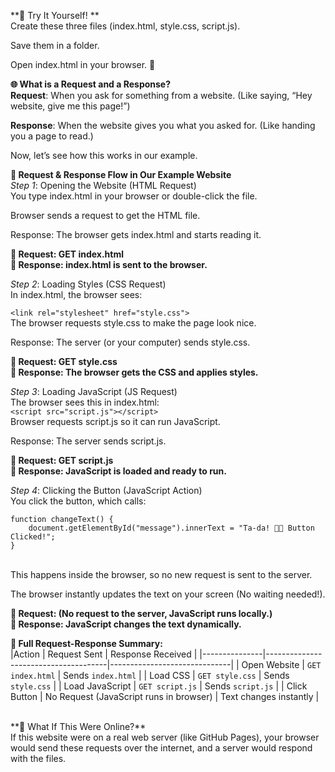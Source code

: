 
**🎯 Try It Yourself! **<br>
Create these three files (index.html, style.css, script.js).<br>

Save them in a folder.<br>

Open index.html in your browser. 🎉<br>

**🌐 What is a Request and a Response?**<br>
**Request**: When you ask for something from a website. (Like saying, “Hey website, give me this page!”) <br>

**Response**: When the website gives you what you asked for. (Like handing you a page to read.)<br>

Now, let’s see how this works in our example.<br>

**🚀 Request & Response Flow in Our Example Website**<br>
*Step 1*: Opening the Website (HTML Request)<br>
You type index.html in your browser or double-click the file.<br>

Browser sends a request to get the HTML file.<br>

Response: The browser gets index.html and starts reading it.<br>

**🔹 Request: GET index.html**<br>
**🔹 Response: index.html is sent to the browser.**<br>

*Step 2*: Loading Styles (CSS Request)<br>
In index.html, the browser sees:<br>

`<link rel="stylesheet" href="style.css">` <br>
The browser requests style.css to make the page look nice.<br>

Response: The server (or your computer) sends style.css.<br>

**🔹 Request: GET style.css**<br>
**🔹 Response: The browser gets the CSS and applies styles.**<br>

*Step 3*: Loading JavaScript (JS Request)<br>
The browser sees this in index.html:<br>
`<script src="script.js"></script>`<br>
Browser requests script.js so it can run JavaScript.<br>

Response: The server sends script.js.<br>

**🔹 Request: GET script.js**<br>
**🔹 Response: JavaScript is loaded and ready to run.**<br>

*Step 4*: Clicking the Button (JavaScript Action)<br>
You click the button, which calls:<br>

    function changeText() {
        document.getElementById("message").innerText = "Ta-da! 🎩✨ Button Clicked!";
    }
<br>
This happens inside the browser, so no new request is sent to the server.<br>

The browser instantly updates the text on your screen (No waiting needed!).<br>

**🔹 Request: (No request to the server, JavaScript runs locally.)**<br>
**🔹 Response: JavaScript changes the text dynamically.**<br>

**🚀 Full Request-Response Summary:**<br>
|Action         | Request Sent                         | Response Received            |
|---------------|--------------------------------------|------------------------------|
| Open Website  | `GET index.html`                     | Sends `index.html`           |
| Load CSS      | `GET style.css`                      | Sends `style.css`            |
| Load JavaScript | `GET script.js`                    | Sends `script.js`            |
| Click Button  | No Request (JavaScript runs in browser) | Text changes instantly     |

<br>
**🤔 What If This Were Online?**<br>
If this website were on a real web server (like GitHub Pages), your browser would send these requests over the internet, and a server would respond with the files.
<br>



